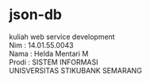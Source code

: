 # json-db
kuliah web service development 
<br>
Nim : 14.01.55.0043
<br>
Nama : Helda Mentari M
<br>
Prodi : SISTEM INFORMASI
<br>
UNISVERSITAS STIKUBANK SEMARANG

